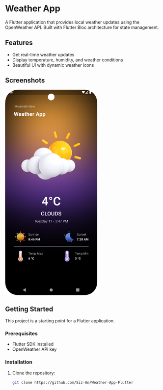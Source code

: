 # Weather App

A Flutter application that provides local weather updates using the OpenWeather API. Built with Flutter Bloc architecture for state management.

## Features
- Get real-time weather updates
- Display temperature, humidity, and weather conditions
- Beautiful UI with dynamic weather icons

## Screenshots
<img src="assets/wea.png" alt="Weather App" width="300"/>  

## Getting Started

This project is a starting point for a Flutter application.

### Prerequisites
- Flutter SDK installed
- OpenWeather API key

### Installation
1. Clone the repository:
   ```sh  
   git clone https://github.com/Siz-An/Weather-App-Flutter
